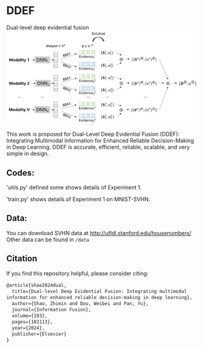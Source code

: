 # DDEF
Dual-level deep evidential fusion
![framework](/framework.png)

This work is proposed for Dual-Level Deep Evidential Fusion (DDEF): Integrating Multimodal Information for Enhanced Reliable Decision-Making in Deep Learning. DDEF is accurate, efficient, reliable, scalable, and very simple in design.

## Codes:
'utils.py' defined some shows details of Experiment 1.

'train.py' shows details of Experiment 1 on MNIST-SVHN.

## Data:
You can download SVHN data at http://ufldl.stanford.edu/housenumbers/
Other data can be found in  `/data`

## Citation

If you find this repository helpful, please consider citing:

```
@article{shao2024dual,
  title={Dual-level Deep Evidential Fusion: Integrating multimodal information for enhanced reliable decision-making in deep learning},
  author={Shao, Zhimin and Dou, Weibei and Pan, Yu},
  journal={Information Fusion},
  volume={103},
  pages={102113},
  year={2024},
  publisher={Elsevier}
}
```
